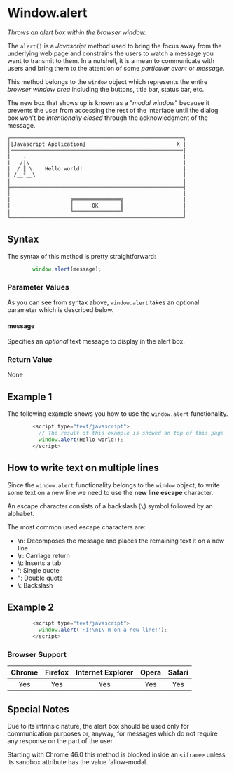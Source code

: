 # Window.alert

*Throws an alert box within the browser window.*

The `alert()` is a *Javascript* method used to bring the focus away from the underlying web page and constrains the users to watch a message you want to transmit to them.  In a nutshell, it is a mean to communicate with users and bring them to the attention of some *particular event* or *message*.

This method belongs to the `window` object which represents the entire *browser window area* including the buttons, title bar, status bar, etc.

The new box that shows up is known as a  "*modal window*" because it prevents the user from accessing the rest of the interface until the dialog box won't be *intentionally closed* through the acknowledgment of the message.


```
┌───────────────────────────────────────────────────────┐
│[Javascript Application]                             X |
│───────────────────────────────────────────────────────|
|    .                                                  |
|   /|\                                                 |
|  / ║ \    Hello world!                                |
| /__°__\                                               |
|                                                       |
╞═══════════════════════════════════════════════════════╡
│                                                       |
|                   ╔═══════════════╗                   |
|                   ║      OK       ║                   |
|                   ╚═══════════════╝                   │       
└───────────────────────────────────────────────────────┘

```

## Syntax

The syntax of this method is pretty straightforward:

```js
        window.alert(message);
```

### Parameter Values

As you can see from syntax above, `window.alert` takes an optional parameter which is described below.

#### message

Specifies an *optional* text message to display in the alert box.

### Return Value

None

## Example 1

The following example shows you how to use the `window.alert` functionality.

```js
        <script type="text/javascript">
          // The result of this example is showed on top of this page
          window.alert(Hello world!);
        </script>

```

## How to write text on multiple lines

Since the `window.alert` functionality belongs to the `window` object, to write some text on a new line we need to use the **new line escape** character.

An escape character consists of a backslash (`\`) symbol followed by an alphabet.

The most common used escape characters are:

* \n: Decomposes the message and places the remaining text it on a new line
* \r: Carriage return
* \t: Inserts a tab
* \': Single quote
* \": Double quote
* \\: Backslash

## Example 2

```js
        <script type="text/javascript">
          window.alert('Hi!\nI\'m on a new line!');
        </script>

```

### Browser Support

| Chrome | Firefox | Internet Explorer | Opera | Safari |
|:------:|:-------:|:-----------------:|:-----:|:------:|
|  Yes   |   Yes   |        Yes        |  Yes  |  Yes   |


## Special Notes

Due to its intrinsic nature, the alert box should be used only for communication purposes or, anyway, for messages which do not require any response on the part of the user.

Starting with Chrome 46.0 this method is blocked inside an `<iframe>` unless its sandbox attribute has the value `allow-modal.
